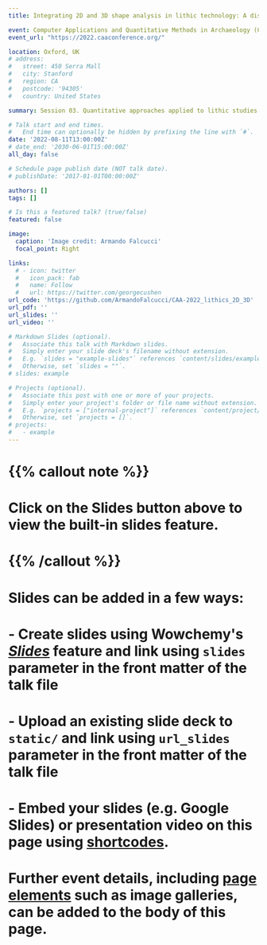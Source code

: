 ```yaml
---
title: Integrating 2D and 3D shape analysis in lithic technology: A discussion around a case study and future research perspectives

event: Computer Applications and Quantitative Methods in Archaeology (CAA)
event_url: "https://2022.caaconference.org/"

location: Oxford, UK
# address:
#   street: 450 Serra Mall
#   city: Stanford
#   region: CA
#   postcode: '94305'
#   country: United States

summary: Session 03. Quantitative approaches applied to lithic studies

# Talk start and end times.
#   End time can optionally be hidden by prefixing the line with `#`.
date: '2022-08-11T13:00:00Z'
# date_end: '2030-06-01T15:00:00Z'
all_day: false

# Schedule page publish date (NOT talk date).
# publishDate: '2017-01-01T00:00:00Z'

authors: []
tags: []

# Is this a featured talk? (true/false)
featured: false

image:
  caption: 'Image credit: Armando Falcucci'
  focal_point: Right

links:
  # - icon: twitter
  #   icon_pack: fab
  #   name: Follow
  #   url: https://twitter.com/georgecushen
url_code: 'https://github.com/ArmandoFalcucci/CAA-2022_lithics_2D_3D'
url_pdf: ''
url_slides: ''
url_video: ''

# Markdown Slides (optional).
#   Associate this talk with Markdown slides.
#   Simply enter your slide deck's filename without extension.
#   E.g. `slides = "example-slides"` references `content/slides/example-slides.md`.
#   Otherwise, set `slides = ""`.
# slides: example

# Projects (optional).
#   Associate this post with one or more of your projects.
#   Simply enter your project's folder or file name without extension.
#   E.g. `projects = ["internal-project"]` references `content/project/deep-learning/index.md`.
#   Otherwise, set `projects = []`.
# projects:
#   - example
---
```


# {{% callout note %}}
# Click on the **Slides** button above to view the built-in slides feature.
# {{% /callout %}}

# Slides can be added in a few ways:

# - **Create** slides using Wowchemy's [_Slides_](https://wowchemy.com/docs/managing-content/#create-slides) feature and link using `slides` parameter in the front matter of the talk file
# - **Upload** an existing slide deck to `static/` and link using `url_slides` parameter in the front matter of the talk file
# - **Embed** your slides (e.g. Google Slides) or presentation video on this page using [shortcodes](https://wowchemy.com/docs/writing-markdown-latex/).
 
# Further event details, including [page elements](https://wowchemy.com/docs/writing-markdown-latex/) such as image galleries, can be added to the body of this page.
